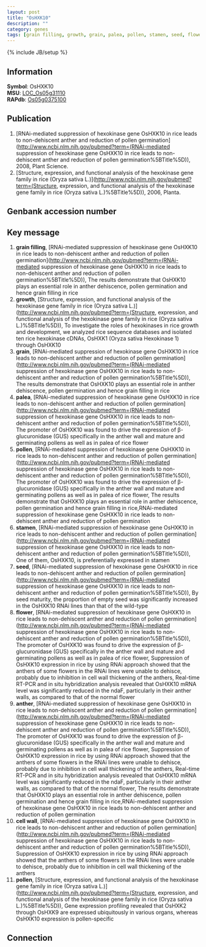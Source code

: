 ```yaml
---
layout: post
title: "OsHXK10"
description: ""
category: genes
tags: [grain filling, growth, grain, palea, pollen, stamen, seed, flower, anther, cell wall]
---
```

{% include JB/setup %}

## Information
__Symbol__: OsHXK10  
__MSU__: [LOC_Os05g31110](http://rice.plantbiology.msu.edu/cgi-bin/ORF_infopage.cgi?orf=LOC_Os05g31110)  
__RAPdb__: [Os05g0375100](http://rapdb.dna.affrc.go.jp/viewer/gbrowse_details/irgsp1?name=Os05g0375100)  

## Publication
1. [RNAi-mediated suppression of hexokinase gene OsHXK10 in rice leads to non-dehiscent anther and reduction of pollen germination](http://www.ncbi.nlm.nih.gov/pubmed?term=(RNAi-mediated suppression of hexokinase gene OsHXK10 in rice leads to non-dehiscent anther and reduction of pollen germination%5BTitle%5D)), 2008, Plant Science.
2. [Structure, expression, and functional analysis of the hexokinase gene family in rice (Oryza sativa L.)](http://www.ncbi.nlm.nih.gov/pubmed?term=(Structure, expression, and functional analysis of the hexokinase gene family in rice (Oryza sativa L.)%5BTitle%5D)), 2006, Planta.

## Genbank accession number

## Key message
1. __grain filling__, [RNAi-mediated suppression of hexokinase gene OsHXK10 in rice leads to non-dehiscent anther and reduction of pollen germination](http://www.ncbi.nlm.nih.gov/pubmed?term=(RNAi-mediated suppression of hexokinase gene OsHXK10 in rice leads to non-dehiscent anther and reduction of pollen germination%5BTitle%5D)),  The results demonstrate that OsHXK10 plays an essential role in anther dehiscence, pollen germination and hence grain filling in rice
2. __growth__, [Structure, expression, and functional analysis of the hexokinase gene family in rice (Oryza sativa L.)](http://www.ncbi.nlm.nih.gov/pubmed?term=(Structure, expression, and functional analysis of the hexokinase gene family in rice (Oryza sativa L.)%5BTitle%5D)),  To investigate the roles of hexokinases in rice growth and development, we analyzed rice sequence databases and isolated ten rice hexokinase cDNAs, OsHXK1 (Oryza sativa Hexokinase 1) through OsHXK10
3. __grain__, [RNAi-mediated suppression of hexokinase gene OsHXK10 in rice leads to non-dehiscent anther and reduction of pollen germination](http://www.ncbi.nlm.nih.gov/pubmed?term=(RNAi-mediated suppression of hexokinase gene OsHXK10 in rice leads to non-dehiscent anther and reduction of pollen germination%5BTitle%5D)),  The results demonstrate that OsHXK10 plays an essential role in anther dehiscence, pollen germination and hence grain filling in rice
4. __palea__, [RNAi-mediated suppression of hexokinase gene OsHXK10 in rice leads to non-dehiscent anther and reduction of pollen germination](http://www.ncbi.nlm.nih.gov/pubmed?term=(RNAi-mediated suppression of hexokinase gene OsHXK10 in rice leads to non-dehiscent anther and reduction of pollen germination%5BTitle%5D)),  The promoter of OsHXK10 was found to drive the expression of β-glucuronidase (GUS) specifically in the anther wall and mature and germinating pollens as well as in palea of rice flower
5. __pollen__, [RNAi-mediated suppression of hexokinase gene OsHXK10 in rice leads to non-dehiscent anther and reduction of pollen germination](http://www.ncbi.nlm.nih.gov/pubmed?term=(RNAi-mediated suppression of hexokinase gene OsHXK10 in rice leads to non-dehiscent anther and reduction of pollen germination%5BTitle%5D)),  The promoter of OsHXK10 was found to drive the expression of β-glucuronidase (GUS) specifically in the anther wall and mature and germinating pollens as well as in palea of rice flower, The results demonstrate that OsHXK10 plays an essential role in anther dehiscence, pollen germination and hence grain filling in rice,RNAi-mediated suppression of hexokinase gene OsHXK10 in rice leads to non-dehiscent anther and reduction of pollen germination
6. __stamen__, [RNAi-mediated suppression of hexokinase gene OsHXK10 in rice leads to non-dehiscent anther and reduction of pollen germination](http://www.ncbi.nlm.nih.gov/pubmed?term=(RNAi-mediated suppression of hexokinase gene OsHXK10 in rice leads to non-dehiscent anther and reduction of pollen germination%5BTitle%5D)),  One of them, OsHXK10, is preferentially expressed in stamen
7. __seed__, [RNAi-mediated suppression of hexokinase gene OsHXK10 in rice leads to non-dehiscent anther and reduction of pollen germination](http://www.ncbi.nlm.nih.gov/pubmed?term=(RNAi-mediated suppression of hexokinase gene OsHXK10 in rice leads to non-dehiscent anther and reduction of pollen germination%5BTitle%5D)),  By seed maturity, the proportion of empty seed was significantly increased in the OsHXK10 RNAi lines than that of the wild-type
8. __flower__, [RNAi-mediated suppression of hexokinase gene OsHXK10 in rice leads to non-dehiscent anther and reduction of pollen germination](http://www.ncbi.nlm.nih.gov/pubmed?term=(RNAi-mediated suppression of hexokinase gene OsHXK10 in rice leads to non-dehiscent anther and reduction of pollen germination%5BTitle%5D)),  The promoter of OsHXK10 was found to drive the expression of β-glucuronidase (GUS) specifically in the anther wall and mature and germinating pollens as well as in palea of rice flower, Suppression of OsHXK10 expression in rice by using RNAi approach showed that the anthers of some flowers in the RNAi lines were unable to dehisce, probably due to inhibition in cell wall thickening of the anthers, Real-time RT-PCR and in situ hybridization analysis revealed that OsHXK10 mRNA level was significantly reduced in the ndaF, particularly in their anther walls, as compared to that of the normal flower
9. __anther__, [RNAi-mediated suppression of hexokinase gene OsHXK10 in rice leads to non-dehiscent anther and reduction of pollen germination](http://www.ncbi.nlm.nih.gov/pubmed?term=(RNAi-mediated suppression of hexokinase gene OsHXK10 in rice leads to non-dehiscent anther and reduction of pollen germination%5BTitle%5D)),  The promoter of OsHXK10 was found to drive the expression of β-glucuronidase (GUS) specifically in the anther wall and mature and germinating pollens as well as in palea of rice flower, Suppression of OsHXK10 expression in rice by using RNAi approach showed that the anthers of some flowers in the RNAi lines were unable to dehisce, probably due to inhibition in cell wall thickening of the anthers, Real-time RT-PCR and in situ hybridization analysis revealed that OsHXK10 mRNA level was significantly reduced in the ndaF, particularly in their anther walls, as compared to that of the normal flower, The results demonstrate that OsHXK10 plays an essential role in anther dehiscence, pollen germination and hence grain filling in rice,RNAi-mediated suppression of hexokinase gene OsHXK10 in rice leads to non-dehiscent anther and reduction of pollen germination
10. __cell wall__, [RNAi-mediated suppression of hexokinase gene OsHXK10 in rice leads to non-dehiscent anther and reduction of pollen germination](http://www.ncbi.nlm.nih.gov/pubmed?term=(RNAi-mediated suppression of hexokinase gene OsHXK10 in rice leads to non-dehiscent anther and reduction of pollen germination%5BTitle%5D)),  Suppression of OsHXK10 expression in rice by using RNAi approach showed that the anthers of some flowers in the RNAi lines were unable to dehisce, probably due to inhibition in cell wall thickening of the anthers
11. __pollen__, [Structure, expression, and functional analysis of the hexokinase gene family in rice (Oryza sativa L.)](http://www.ncbi.nlm.nih.gov/pubmed?term=(Structure, expression, and functional analysis of the hexokinase gene family in rice (Oryza sativa L.)%5BTitle%5D)),  Gene expression profiling revealed that OsHXK2 through OsHXK9 are expressed ubiquitously in various organs, whereas OsHXK10 expression is pollen-specific

## Connection


